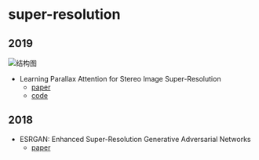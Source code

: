 # super-resolution
## 2019
![结构图](https://github.com/LongguangWang/PASSRnet/blob/master/Figs/Overview.png)
* Learning Parallax Attention for Stereo Image Super-Resolution
  + [paper](https://arxiv.org/abs/1903.05784)
  + [code](https://github.com/LongguangWang/PASSRnet)
## 2018
* ESRGAN: Enhanced Super-Resolution Generative Adversarial Networks
  + [paper](https://arxiv.org/abs/1809.00219)
  
